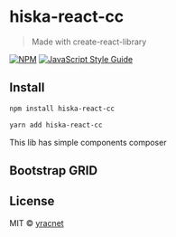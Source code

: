 # hiska-react-cc

> Made with create-react-library

[![NPM](https://img.shields.io/npm/v/hiska-react-cc.svg)](https://www.npmjs.com/package/hiska-react-cc) [![JavaScript Style Guide](https://img.shields.io/badge/code_style-standard-brightgreen.svg)](https://standardjs.com)

## Install

```bash
npm install hiska-react-cc
```
```bash
yarn add hiska-react-cc
```

This lib has simple components composer


## Bootstrap GRID 





## License

MIT © [yracnet](https://github.com/yracnet)
